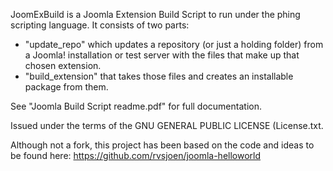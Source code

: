 JoomExBuild is a Joomla Extension Build Script to run under the phing scripting language. 
It consists of two parts:
- "update_repo" which updates a repository (or just a holding folder) from a Joomla! installation or test server with the files that make up that chosen extension.
- "build_extension" that takes those files and creates an installable package from them.

See "Joomla Build Script readme.pdf" for full documentation.

Issued under the terms of the GNU GENERAL PUBLIC LICENSE (License.txt.

Although not a fork, this project has been based on the code and ideas to be found here: https://github.com/rvsjoen/joomla-helloworld
